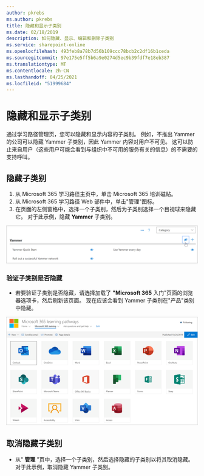 ```yaml
---
author: pkrebs
ms.author: pkrebs
title: 隐藏和显示子类别
ms.date: 02/18/2019
description: 如何隐藏、显示、编辑和删除子类别
ms.service: sharepoint-online
ms.openlocfilehash: 493feb8a78b7d56b109ccc78bcb2c2df16b1ceda
ms.sourcegitcommit: 97e175e5ff5b6a9e0274d5ec9b39fdf7e18eb387
ms.translationtype: MT
ms.contentlocale: zh-CN
ms.lasthandoff: 04/25/2021
ms.locfileid: "51999684"
---
```

# <a name="hide-and-show-subcategories"></a>隐藏和显示子类别

通过学习路径管理页，您可以隐藏和显示内容的子类别。 例如，不推出 Yammer 的公司可以隐藏 Yammer 子类别，因此 Yammer 内容对用户不可见。 这可以防止来自用户（这些用户可能会看到与组织中不可用的服务有关的信息）的不需要的支持呼叫。

## <a name="hide-a-subcategory"></a>隐藏子类别 

1. 从 Microsoft 365 学习路径主页中，单击 Microsoft 365 培训磁贴。
2. 从 Microsoft 365 学习路径 Web 部件中，单击"管理"图标。 
3. 在页面的左侧窗格中，选择一个子类别，然后为子类别选择一个目视球来隐藏它。 对于此示例，隐藏 **Yammer** 子类别。  

![cg-hidesubcat.png](media/cg-hidesubcat.png)

### <a name="verify-the-subcategory-is-hidden"></a>验证子类别是否隐藏
- 若要验证子类别是否隐藏，请选择加载了 **"Microsoft 365** 入门"页面的浏览器选项卡，然后刷新该页面。 现在应该会看到 Yammer 子类别在"产品"类别中隐藏。 

![cg-hidesubcatrefresh.png](media/cg-hidesubcatrefresh.png)

## <a name="unhide-a-subcategory"></a>取消隐藏子类别 

- 从" **管理** "页中，选择一个子类别，然后选择隐藏的子类别以将其取消隐藏。 对于此示例，取消隐藏 Yammer 子类别。